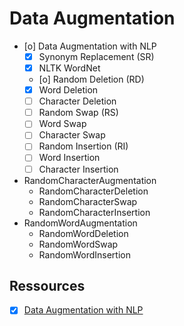 # Data Augmentation

- [o] Data Augmentation with NLP
    - [X] Synonym Replacement (SR)
	- [X] NLTK WordNet
    - [o] Random Deletion (RD)
	- [X] Word Deletion
	- [ ] Character Deletion
    - [ ] Random Swap (RS)
	- [ ] Word Swap
	- [ ] Character Swap
    - [ ] Random Insertion (RI)
	- [ ] Word Insertion
	- [ ] Character Insertion

- RandomCharacterAugmentation
    * RandomCharacterDeletion
    * RandomCharacterSwap
    * RandomCharacterInsertion
- RandomWordAugmentation
    * RandomWordDeletion
    * RandomWordSwap
    * RandomWordInsertion

## Ressources

- [X] [Data Augmentation with NLP](https://maelfabien.github.io/machinelearning/NLP_8/#when-should-we-use-data-augmentation)


